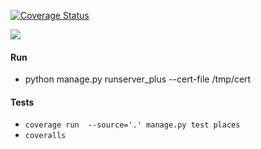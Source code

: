 [![Coverage Status](https://coveralls.io/repos/github/Nmroth42/django-places/badge.png?branch=main)](https://coveralls.io/github/Nmroth42/django-places?branch=main)

<a href="https://imgflip.com/gif/4ny92n"><img src="https://i.imgflip.com/4ny92n.gif"></a>

#### Run
+ python manage.py runserver_plus --cert-file /tmp/cert

#### Tests
+ `coverage run  --source='.' manage.py test places`
+ `coveralls`
